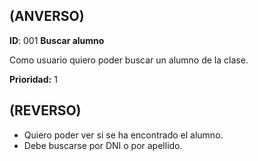 ## (ANVERSO)

**ID**: 001 **Buscar alumno**

Como usuario quiero poder buscar un alumno de la clase.

**Prioridad:** 1

## (REVERSO)

* Quiero poder ver si se ha encontrado el alumno.
* Debe buscarse por DNI o por apellido.
